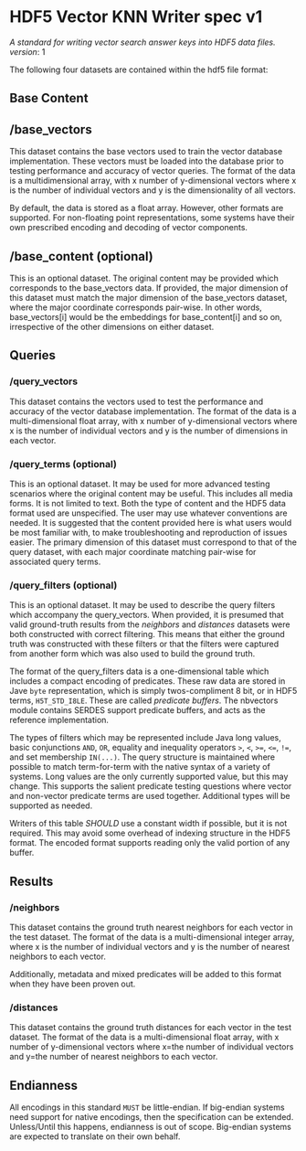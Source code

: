 # HDF5 Vector KNN Writer spec v1

_A standard for writing vector search answer keys into HDF5 data files._
_version_: 1

The following four datasets are contained within the hdf5 file format:

## Base Content

## /base_vectors

This dataset contains the base vectors used to train the vector database implementation. These
vectors must be loaded into the database prior to testing performance and accuracy of vector
queries. The format of the data is a multidimensional array, with x number of y-dimensional vectors
where x is the number of individual vectors and y is the dimensionality of all vectors.

By default, the data is stored as a float array. However, other formats are supported. For
non-floating point representations, some systems have their own prescribed encoding and decoding of
vector components.

## /base_content (optional)

This is an optional dataset. The original content may be provided which corresponds to the 
base_vectors data. If provided, the major dimension of this dataset must match the major 
dimension of the base_vectors dataset, where the major coordinate corresponds pair-wise. In 
other words, base_vectors[i] would be the embeddings for base_content[i] and so on, irrespective 
of the other dimensions on either dataset.  

## Queries

### /query_vectors

This dataset contains the vectors used to test the performance and accuracy of the vector database
implementation. The format of the data is a multi-dimensional float array, with x number of
y-dimensional vectors where x is the number of individual vectors and y is the number of dimensions
in each vector.

### /query_terms (optional)

This is an optional dataset. It may be used for more advanced testing scenarios where the original
content may be useful. This includes all media forms. It is not limited to text. Both the type of
content and the HDF5 data format used are unspecified. The user may use whatever conventions are
needed. It is suggested that the content provided here is what users would be most familiar with, to
make troubleshooting and reproduction of issues easier. The primary dimension of this dataset must
correspond to that of the query dataset, with each major coordinate matching pair-wise for
associated query terms.

### /query_filters (optional)

This is an optional dataset. It may be used to describe the query filters which accompany the
query_vectors. When provided, it is presumed that valid ground-truth results from the
_neighbors_ and _distances_ datasets were both constructed with correct filtering. This means that
either the ground truth was constructed with these filters or that the filters were captured from
another form which was also used to build the ground truth.

The format of the query_filters data is a one-dimensional table which includes a compact encoding of
predicates. These raw data are stored in Jave `byte` representation, which is simply twos-compliment
8 bit, or in HDF5 terms, `H5T_STD_I8LE`. These are called _predicate buffers_. The nbvectors module
contains SERDES support predicate buffers, and acts as the reference implementation.

The types of filters which may be represented include Java long values, basic conjunctions `AND`,
`OR`, equality and inequality operators `>`, `<`, `>=`, `<=`, `!=`, and set membership `IN(...)`.
The query structure is maintained where possible to match term-for-term with the native syntax of a
variety of systems. Long values are the only currently supported value, but this may change.
This supports the salient predicate testing questions where vector and non-vector
predicate terms are used together. Additional types will be supported as needed.

Writers of this table *SHOULD* use a constant width if possible, but it is not required. This may
avoid some overhead of indexing structure in the HDF5 format. The encoded format supports reading
only the valid portion of any buffer.

## Results


### /neighbors

This dataset contains the ground truth nearest neighbors for each vector in the test dataset. The
format of the data is a multi-dimensional integer array, where x is the number of individual vectors
and y is the number of nearest neighbors to each vector.

Additionally, metadata and mixed predicates will be added to this format when they have been proven
out.

### /distances

This dataset contains the ground truth distances for each vector in the test dataset. The format of
the data is a multi-dimensional float array, with x number of y-dimensional vectors where x=the
number of individual vectors and y=the number of nearest neighbors to each vector.

## Endianness

All encodings in this standard `MUST` be little-endian. If big-endian systems need support for
native encodings, then the specification can be extended. Unless/Until this happens, endianness is
out of scope. Big-endian systems are expected to translate on their own behalf.




